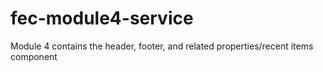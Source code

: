 # fec-module4-service
Module 4 contains the header, footer, and related properties/recent items component
